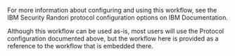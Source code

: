 For more information about configuring and using this workflow, see the IBM Security Randori protocol configuration options on IBM Documentation. 

Although this workflow can be used as-is, most users will use the Protocol configuration documented above, but the workflow here is provided as a reference to the workflow that is embedded there.
